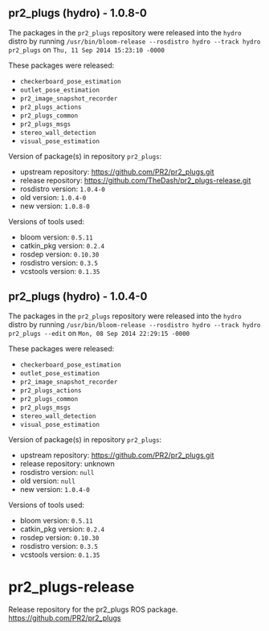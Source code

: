 ## pr2_plugs (hydro) - 1.0.8-0

The packages in the `pr2_plugs` repository were released into the `hydro` distro by running `/usr/bin/bloom-release --rosdistro hydro --track hydro pr2_plugs` on `Thu, 11 Sep 2014 15:23:10 -0000`

These packages were released:
- `checkerboard_pose_estimation`
- `outlet_pose_estimation`
- `pr2_image_snapshot_recorder`
- `pr2_plugs_actions`
- `pr2_plugs_common`
- `pr2_plugs_msgs`
- `stereo_wall_detection`
- `visual_pose_estimation`

Version of package(s) in repository `pr2_plugs`:
- upstream repository: https://github.com/PR2/pr2_plugs.git
- release repository: https://github.com/TheDash/pr2_plugs-release.git
- rosdistro version: `1.0.4-0`
- old version: `1.0.4-0`
- new version: `1.0.8-0`

Versions of tools used:
- bloom version: `0.5.11`
- catkin_pkg version: `0.2.4`
- rosdep version: `0.10.30`
- rosdistro version: `0.3.5`
- vcstools version: `0.1.35`


## pr2_plugs (hydro) - 1.0.4-0

The packages in the `pr2_plugs` repository were released into the `hydro` distro by running `/usr/bin/bloom-release --rosdistro hydro --track hydro pr2_plugs --edit` on `Mon, 08 Sep 2014 22:29:15 -0000`

These packages were released:
- `checkerboard_pose_estimation`
- `outlet_pose_estimation`
- `pr2_image_snapshot_recorder`
- `pr2_plugs_actions`
- `pr2_plugs_common`
- `pr2_plugs_msgs`
- `stereo_wall_detection`
- `visual_pose_estimation`

Version of package(s) in repository `pr2_plugs`:
- upstream repository: https://github.com/PR2/pr2_plugs.git
- release repository: unknown
- rosdistro version: `null`
- old version: `null`
- new version: `1.0.4-0`

Versions of tools used:
- bloom version: `0.5.11`
- catkin_pkg version: `0.2.4`
- rosdep version: `0.10.30`
- rosdistro version: `0.3.5`
- vcstools version: `0.1.35`


pr2_plugs-release
=================

Release repository for the pr2_plugs ROS package. https://github.com/PR2/pr2_plugs
